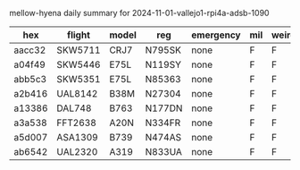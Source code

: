 mellow-hyena daily summary for 2024-11-01-vallejo1-rpi4a-adsb-1090

|hex|flight|model|reg|emergency|mil|weirdo|
|--|--|--|--|--|--|--|
|aacc32|SKW5711|CRJ7|N795SK|none|F|F|
|a04f49|SKW5446|E75L|N119SY|none|F|F|
|abb5c3|SKW5351|E75L|N85363|none|F|F|
|a2b416|UAL8142|B38M|N27304|none|F|F|
|a13386|DAL748|B763|N177DN|none|F|F|
|a3a538|FFT2638|A20N|N334FR|none|F|F|
|a5d007|ASA1309|B739|N474AS|none|F|F|
|ab6542|UAL2320|A319|N833UA|none|F|F|
